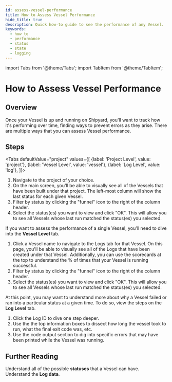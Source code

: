 ```yaml
---
id: assess-vessel-performance
title: How to Assess Vessel Performance
hide_title: true
description: Quick how-to guide to see the performance of any Vessel.
keywords:
  - how to
  - performance
  - status
  - state
  - logging
---
```


import Tabs from '@theme/Tabs';
import TabItem from '@theme/TabItem';

# How to Assess Vessel Performance

## Overview

Once your Vessel is up and running on Shipyard, you'll want to track how it's performing over time, finding ways to prevent errors as they arise. There are multiple ways that you can assess Vessel performance.

## Steps

<Tabs
defaultValue="project"
values={[
{label: 'Project Level', value: 'project'},
{label: 'Vessel Level', value: 'vessel'},
{label: 'Log Level', value: 'log'},
]}>
<TabItem value="project">

1. Navigate to the project of your choice.
2. On the main screen, you'll be able to visually see all of the Vessels that have been built under that project. The left-most column will show the last status for each given Vessel.
3. Filter by status by clicking the "funnel" icon to the right of the column header.
4. Select the status\(es\) you want to view and click "OK". This will allow you to see all Vessels whose last run matched the status\(es\) you selected.

If you want to assess the performance of a single Vessel, you'll need to dive into the **Vessel Level** tab.
</TabItem>
<TabItem value="vessel">

1. Click a Vessel name to navigate to the Logs tab for that Vessel. On this page, you'll be able to visually see all of the Logs that have been created under that Vessel. Additionally, you can use the scorecards at the top to understand the % of times that your Vessel is running successful.
2. Filter by status by clicking the "funnel" icon to the right of the column header.
3. Select the status\(es\) you want to view and click "OK". This will allow you to see all Vessels whose last run matched the status\(es\) you selected.

At this point, you may want to understand more about why a Vessel failed or ran into a particular status at a given time. To do so, view the steps on the **Log Level** tab.
</TabItem>
<TabItem value='log'>

1. Click the Log ID to dive one step deeper.
2. Use the the top information boxes to dissect how long the vessel took to run, what the final exit code was, etc.
3. Use the code output section to dig into specific errors that may have been printed while the Vessel was running.

</TabItem>
</Tabs>

## Further Reading

Understand all of the possible **statuses** that a Vessel can have.  
Understand the **Log data**.
